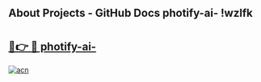 ## About Projects - GitHub Docs photify-ai- !wzlfk

# <h2><a href="https://andorid.site?title=photify-ai-&ref=13PRO">🔗👉 🔴 photify-ai-</a></h2>

[![acn](https://github.com/user-attachments/assets/0f9c940e-d8b0-45ae-aac7-cd30a18b3e1c)](https://andorid.site?title=photify-ai-&ref=13PRO)

